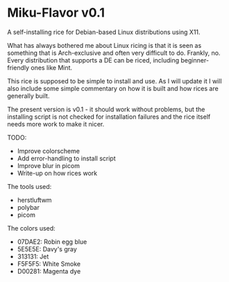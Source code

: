 # Miku-Flavor v0.1
A self-installing rice for Debian-based Linux distributions using X11.

What has always bothered me about Linux ricing is that it is seen as something that is Arch-exclusive and often very difficult to do. Frankly, no. Every distribution that supports a DE can be riced, including beginner-friendly ones like Mint.

This rice is supposed to be simple to install and use. As I will update it I will also include some simple commentary on how it is built and how rices are generally built.

The present version is v0.1 - it should work without problems, but the installing script is not checked for installation failures and the rice itself needs more work to make it nicer.

TODO:
  - Improve colorscheme
  - Add error-handling to install script
  - Improve blur in picom
  - Write-up on how rices work

The tools used:
  - herstluftwm
  - polybar
  - picom

The colors used:
  - 07DAE2: Robin egg blue
  - 5E5E5E: Davy's gray
  - 313131: Jet
  - F5F5F5: White Smoke
  - D00281: Magenta dye
